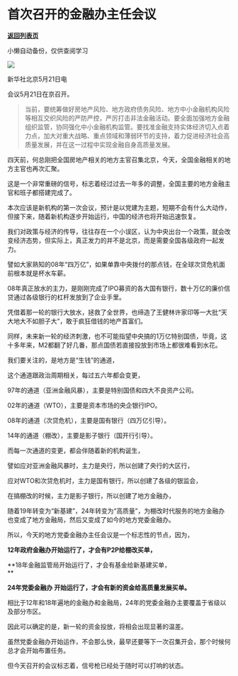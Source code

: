 # 首次召开的金融办主任会议

[**返回列表页**](/gzh/政事堂2019)

小懒自动备份，仅供查阅学习

![](https://mmbiz.qpic.cn/mmbiz_png/rxhS23yu8cMASsBrF88upNQBE94cqrwKuIJibF4q05kEesVnL0lTEtlAdXx31ayu8OgbTptH7NiaOSveupw4b2ng/640?wx_fmt=png&from;=appmsg)

新华社北京5月21日电

会议5月21日在京召开。

>
> 当前，要统筹做好房地产风险、地方政府债务风险、地方中小金融机构风险等相互交织风险的严防严控，严厉打击非法金融活动。要全面加强地方金融组织监管，协同强化中小金融机构监管。要找准金融支持实体经济切入点着力点，加大对重大战略、重点领域和薄弱环节的支持，着力促进经济社会高质量发展，并在这一过程中实现金融自身高质量发展。

四天前，何总刚把全国房地产相关的地方主官召集北京，今天，全国金融相关的地方主官也再次汇聚。  

这是一个非常重磅的信号，标志着经过过去一年多的调整，全国主要的地方金融主官和班子都搭建完成了。  

本次应该是新机构的第一次会议，预计是以党建为主题，短期不会有什么大动作，但接下来，随着新机构逐步开始运行，中国的经济也将开始迅速恢复。

我们对政策与经济的传导，往往存在一个小误区，认为中央出台一个政策，就会改变经济态势，但实际上，真正发力的并不是北京，而是需要全国各级政府一起发力。

譬如大家熟知的08年“四万亿”，如果单靠中央拨付的那点钱，在全球次贷危机面前根本就是杯水车薪。

08年真正放水的主力，是刚刚完成了IPO募资的各大国有银行，数十万亿的廉价信贷通过各级银行的杠杆发放到了企业手里。

凭借着那一轮的银行大放水，拯救了全世界，也缔造了王健林许家印等一大批“天大地大不如胆子大”，敢于疯狂借钱的地产首富们。  

同样，未来新一轮的经济刺激，也不可能指望中央搞的1万亿特别国债，毕竟，这十多年来，M2都翻了好几番，那点国债若直接投放到市场上都很难看到水花。

我们要关注的，是地方是“生钱”的通道，

这个通道跟政治周期相关，每过五六年都会变更，

97年的通道（亚洲金融风暴），主要是特别国债和四大不良资产公司。  

02年的通道（WTO），主要是资本市场的央企银行IPO。  

08年的通道（次贷危机），主要是国有银行（四万亿引导）。

14年的通道（棚改），主要是影子银行（国开行引导）。

而每一次通道的变更，都会伴随着新的机构诞生，  

譬如应对亚洲金融风暴时，主力是央行，所以创建了央行的大区行，

应对WTO和次贷危机时，主力是国有银行，所以创建了各级的银监会，

在搞棚改的时候，主力是影子银行，所以创建了地方金融办，

随着19年转变为“新基建”，24年转变为“高质量”，为棚改时代服务的地方金融办也变成了地方金融局，然后又变成了如今的地方党委金融办。  

所以，今天的地方党委金融办主任会议是一个标志性的节点，因为，  

 **12年政府金融办开始运行了，才会有P2P给棚改买单，**

 **18年金融监管局开始运行了，才会有基金给新基建买单，  
**

 **24年党委金融办 开始运行了，才会有新的资金给高质量发展买单。**

相比于12年和18年遍地的金融办和金融局，24年的党委金融办主要覆盖于省级以及部分市区。

因此可以确定的是，新一轮的资金投放，将相会出现显著的温差。

虽然党委金融办开始运作，不会那么快，最早还要等下一次召集开会，那个时候何总才会开始布置任务。

但今天召开的会议标志着，信号枪已经处于随时可以打响的状态。


